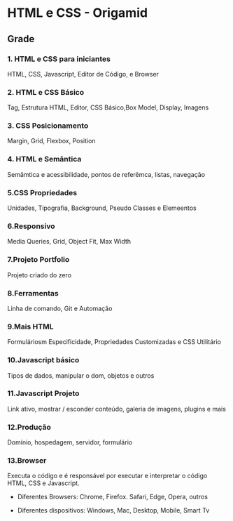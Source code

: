 # HTML e CSS - Origamid
## Grade
### **1. HTML e CSS para iniciantes**
HTML, CSS, Javascript, Editor de Código, e Browser

### **2. HTML e CSS Básico**
Tag, Estrutura HTML, Editor, CSS Básico,Box Model, Display, Imagens 

### **3. CSS Posicionamento**
Margin, Grid, Flexbox, Position

### **4. HTML e Semântica** 
Semâmtica e acessibilidade, pontos de referêmca, listas, navegação 

### **5.CSS Propriedades**
Unidades, Tipografia, Background, Pseudo Classes e Elemeentos

### **6.Responsivo**
Media Queries, Grid, Object Fit, Max Width

### **7.Projeto Portfolio** 
Projeto criado do zero 

### **8.Ferramentas**
Linha de comando, Git e Automação 

### **9.Mais HTML** 
Formuláriosm Especificidade, Propriedades Customizadas e CSS Utilitário 

### **10.Javascript básico** 
Tipos de dados, manipular o dom, objetos e outros 

### **11.Javascript Projeto**
Link ativo, mostrar / esconder conteúdo, galeria de imagens, plugins e mais 

### **12.Produção**
Domínio, hospedagem, servidor, formulário 

### **13.Browser**
Executa o código e é responsável por executar e interpretar o código HTML, CSS e Javascript. 

- Diferentes Browsers: Chrome, Firefox. Safari, Edge, Opera, outros 

- Diferentes dispositivos: 
Windows, Mac, Desktop,  Mobile, Smart Tv 
